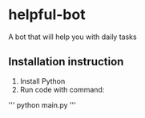 # helpful-bot
A bot that will help you with daily tasks


## Installation instruction
1) Install Python
2) Run code with command:

'''
python main.py
'''
